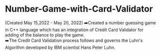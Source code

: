 # Number-Game-with-Card-Validator
 (Created May 15,2022 - May 20, 2022)
➡️Created a number guessing game in C++ language which has an integration of Credit Card Validator  for adding of the balance to play the game.  
➡️The Credit Card Validation process follows and governs the Luhn's Algorithm developed by IBM  scientist Hans Peter Luhn.
